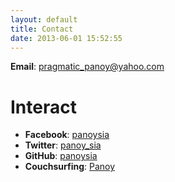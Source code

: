```yaml
---
layout: default
title: Contact
date: 2013-06-01 15:52:55
---
```


**Email**: [pragmatic_panoy@yahoo.com](mailto:pragmatic_panoy@yahoo.com)

# Interact

* **Facebook**: [panoysia](https://www.facebook.com/panoysia)
* **Twitter**: [panoy_sia](https://twitter.com/panoy_sia)
* **GitHub**: [panoysia](https://github.com/panoysia)
* **Couchsurfing**: [Panoy](https://www.couchsurfing.org/people/panoy/)

